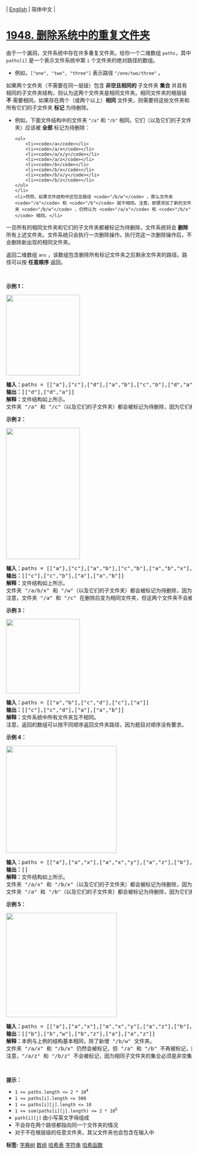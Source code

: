 | [English](README_EN.md) | 简体中文 |

# [1948. 删除系统中的重复文件夹](https://leetcode.cn/problems/delete-duplicate-folders-in-system)
<p>由于一个漏洞，文件系统中存在许多重复文件夹。给你一个二维数组 <code>paths</code>，其中 <code>paths[i]</code> 是一个表示文件系统中第 <code>i</code> 个文件夹的绝对路径的数组。</p>

<ul>
	<li>例如，<code>["one", "two", "three"]</code> 表示路径 <code>"/one/two/three"</code> 。</li>
</ul>

<p>如果两个文件夹（不需要在同一层级）包含 <strong>非空且</strong><b>相同的&nbsp;</b>子文件夹&nbsp;<strong>集合</strong> 并具有相同的子文件夹结构，则认为这两个文件夹是相同文件夹。相同文件夹的根层级 <strong>不</strong> 需要相同。如果存在两个（或两个以上）<strong>相同</strong> 文件夹，则需要将这些文件夹和所有它们的子文件夹 <strong>标记</strong> 为待删除。</p>

<ul>
	<li>例如，下面文件结构中的文件夹 <code>"/a"</code> 和 <code>"/b"</code> 相同。它们（以及它们的子文件夹）应该被 <strong>全部</strong> 标记为待删除：

	<ul>
		<li><code>/a</code></li>
		<li><code>/a/x</code></li>
		<li><code>/a/x/y</code></li>
		<li><code>/a/z</code></li>
		<li><code>/b</code></li>
		<li><code>/b/x</code></li>
		<li><code>/b/x/y</code></li>
		<li><code>/b/z</code></li>
	</ul>
	</li>
	<li>然而，如果文件结构中还包含路径 <code>"/b/w"</code> ，那么文件夹 <code>"/a"</code> 和 <code>"/b"</code> 就不相同。注意，即便添加了新的文件夹 <code>"/b/w"</code> ，仍然认为 <code>"/a/x"</code> 和 <code>"/b/x"</code> 相同。</li>
</ul>

<p>一旦所有的相同文件夹和它们的子文件夹都被标记为待删除，文件系统将会 <strong>删除</strong> 所有上述文件夹。文件系统只会执行一次删除操作。执行完这一次删除操作后，不会删除新出现的相同文件夹。</p>

<p>返回二维数组<em> </em><code>ans</code> ，该数组包含删除所有标记文件夹之后剩余文件夹的路径。路径可以按 <strong>任意顺序</strong> 返回。</p>

<p>&nbsp;</p>

<p><strong>示例 1：</strong></p>
<img alt="" src="https://assets.leetcode.com/uploads/2021/07/19/lc-dupfolder1.jpg" style="width: 200px; height: 218px;" />
<pre>
<strong>输入：</strong>paths = [["a"],["c"],["d"],["a","b"],["c","b"],["d","a"]]
<strong>输出：</strong>[["d"],["d","a"]]
<strong>解释：</strong>文件结构如上所示。
文件夹 "/a" 和 "/c"（以及它们的子文件夹）都会被标记为待删除，因为它们都包含名为 "b" 的空文件夹。
</pre>

<p><strong>示例 2：</strong></p>
<img alt="" src="https://assets.leetcode.com/uploads/2021/07/19/lc-dupfolder2.jpg" style="width: 200px; height: 355px;" />
<pre>
<strong>输入：</strong>paths = [["a"],["c"],["a","b"],["c","b"],["a","b","x"],["a","b","x","y"],["w"],["w","y"]]
<strong>输出：</strong>[["c"],["c","b"],["a"],["a","b"]]
<strong>解释：</strong>文件结构如上所示。
文件夹 "/a/b/x" 和 "/w"（以及它们的子文件夹）都会被标记为待删除，因为它们都包含名为 "y" 的空文件夹。
注意，文件夹 "/a" 和 "/c" 在删除后变为相同文件夹，但这两个文件夹不会被删除，因为删除只会进行一次，且它们没有在删除前被标记。
</pre>

<p><strong>示例 3：</strong></p>
<img alt="" src="https://assets.leetcode.com/uploads/2021/07/19/lc-dupfolder3.jpg" style="width: 200px; height: 201px;" />
<pre>
<strong>输入：</strong>paths = [["a","b"],["c","d"],["c"],["a"]]
<strong>输出：</strong>[["c"],["c","d"],["a"],["a","b"]]
<strong>解释：</strong>文件系统中所有文件夹互不相同。
注意，返回的数组可以按不同顺序返回文件夹路径，因为题目对顺序没有要求。
</pre>

<p><strong>示例 4：</strong></p>
<img alt="" src="https://assets.leetcode.com/uploads/2021/07/19/lc-dupfolder4_.jpg" style="width: 300px; height: 290px;" />
<pre>
<strong>输入：</strong>paths = [["a"],["a","x"],["a","x","y"],["a","z"],["b"],["b","x"],["b","x","y"],["b","z"]]
<strong>输出：</strong>[]
<strong>解释：</strong>文件结构如上所示。
文件夹 "/a/x" 和 "/b/x"（以及它们的子文件夹）都会被标记为待删除，因为它们都包含名为 "y" 的空文件夹。
文件夹 "/a" 和 "/b"（以及它们的子文件夹）都会被标记为待删除，因为它们都包含一个名为 "z" 的空文件夹以及上面提到的文件夹 "x" 。
</pre>

<p><strong>示例 5：</strong></p>
<img alt="" src="https://assets.leetcode.com/uploads/2021/07/19/lc-dupfolder5_.jpg" style="width: 300px; height: 282px;" />
<pre>
<strong>输入：</strong>paths = [["a"],["a","x"],["a","x","y"],["a","z"],["b"],["b","x"],["b","x","y"],["b","z"],["b","w"]]
<strong>输出：</strong>[["b"],["b","w"],["b","z"],["a"],["a","z"]]
<strong>解释：</strong>本例与上例的结构基本相同，除了新增 "/b/w" 文件夹。
文件夹 "/a/x" 和 "/b/x" 仍然会被标记，但 "/a" 和 "/b" 不再被标记，因为 "/b" 中有名为 "w" 的空文件夹而 "/a" 没有。
注意，"/a/z" 和 "/b/z" 不会被标记，因为相同子文件夹的集合必须是非空集合，但这两个文件夹都是空的。
</pre>

<p>&nbsp;</p>

<p><strong>提示：</strong></p>

<ul>
	<li><code>1 &lt;= paths.length &lt;= 2 * 10<sup>4</sup></code></li>
	<li><code>1 &lt;= paths[i].length &lt;= 500</code></li>
	<li><code>1 &lt;= paths[i][j].length &lt;= 10</code></li>
	<li><code>1 &lt;= sum(paths[i][j].length) &lt;= 2 * 10<sup>5</sup></code></li>
	<li><code>path[i][j]</code> 由小写英文字母组成</li>
	<li>不会存在两个路径都指向同一个文件夹的情况</li>
	<li>对于不在根层级的任意文件夹，其父文件夹也会包含在输入中</li>
</ul>

**标签:**  [字典树](https://leetcode.cn/tag/trie) [数组](https://leetcode.cn/tag/array) [哈希表](https://leetcode.cn/tag/hash-table) [字符串](https://leetcode.cn/tag/string) [哈希函数](https://leetcode.cn/tag/hash-function) 